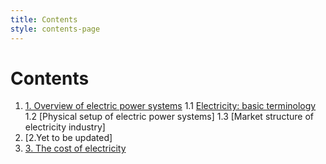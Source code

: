 ```yaml
---
title: Contents
style: contents-page
---
```


# Contents

1. [1. Overview of electric power systems](01.html#chapter-1)
1.1 [Electricity: basic terminology](01.html#1-electricity;-basic-terminology)
1.2 [Physical setup of electric power systems]
1.3 [Market structure of electricity industry]
2. [2.Yet to be updated]
3. [3. The cost of electricity](03.html#chapter-3)
